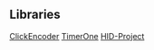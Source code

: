 ## Libraries

[ClickEncoder](https://github.com/0xPIT/encoder)
[TimerOne](https://github.com/PaulStoffregen/TimerOne)
[HID-Project](https://github.com/NicoHood/HID)